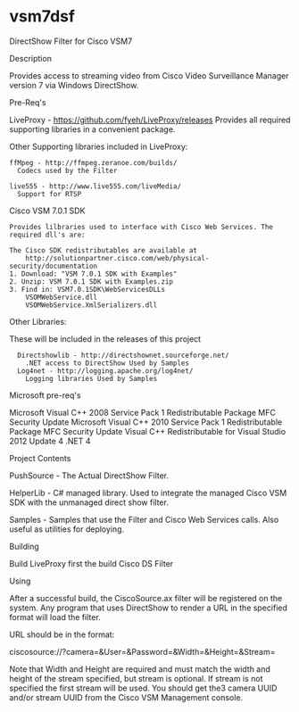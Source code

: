 vsm7dsf
=======

DirectShow Filter for Cisco VSM7

Description

  Provides access to streaming video from Cisco Video Surveillance Manager version 7 via Windows DirectShow. 
  
Pre-Req's

LiveProxy - https://github.com/fyeh/LiveProxy/releases
  Provides all required supporting libraries in a convenient package. 
  
  Other Supporting libraries included in LiveProxy:
  
    ffMpeg - http://ffmpeg.zeranoe.com/builds/
      Codecs used by the Filter
      
    live555 - http://www.live555.com/liveMedia/
      Support for RTSP
    
Cisco VSM 7.0.1 SDK

    Provides lilbraries used to interface with Cisco Web Services. The required dll's are:
    
    The Cisco SDK redistributables are available at
        http://solutionpartner.cisco.com/web/physical-security/documentation
    1. Download: "VSM 7.0.1 SDK with Examples"
    2. Unzip: VSM 7.0.1 SDK with Examples.zip
    3. Find in: VSM7.0.1SDK\WebServicesDLLs
        VSOMWebService.dll
        VSOMWebService.XmlSerializers.dll
    
  
Other Libraries:

  These will be included in the releases of this project
  
      Directshowlib - http://directshownet.sourceforge.net/
        .NET access to DirectShow Used by Samples
      Log4net - http://logging.apache.org/log4net/
        Logging libraries Used by Samples

Microsoft pre-req's

  Microsoft Visual C++ 2008 Service Pack 1 Redistributable Package MFC Security Update
  Microsoft Visual C++ 2010 Service Pack 1 Redistributable Package MFC Security Update
  Visual C++ Redistributable for Visual Studio 2012 Update 4
  .NET 4

  
Project Contents

  PushSource - The Actual DirectShow Filter.

  HelperLib - C# managed library.  Used to integrate the managed Cisco VSM SDK with the unmanaged direct show filter.
  
  Samples - Samples that use the Filter and Cisco Web Services calls. Also useful as utilities for deploying.

Building

  Build LiveProxy first the build Cisco DS Filter
  
Using

  After a successful build, the CiscoSource.ax filter will be registered on the system. Any program that uses DirectShow
  to render a URL in the specified format will load the filter.
  
  URL should be in the format:
  
  ciscosource://<Cisco VSOM Server>?camera=<Camera UUID>&User=<VSOM UserID>&Password=<Password>&Width=<Width of Stream>&Height=<Height of Stream>&Stream=<Stream UUID>
  
  Note that Width and Height are required and must match the width and height of the stream specified, but stream is optional. If stream is not specified the first stream will be used.
  You should get the3 camera UUID and/or stream UUID from the Cisco VSM Management console.
  